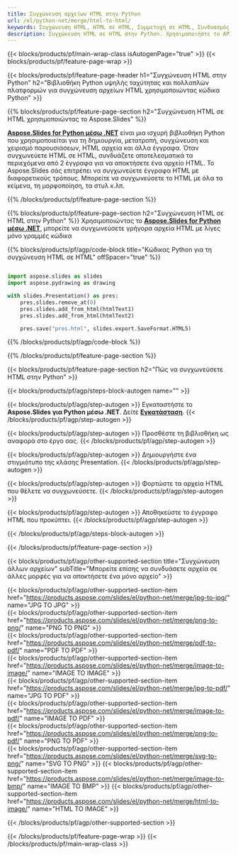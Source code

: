 ```yaml
---
title: Συγχώνευση αρχείων HTML στην Python
url: /el/python-net/merge/html-to-html/
keywords: Συγχώνευση HTML, HTML σε HTML, Συμμετοχή σε HTML, Συνδυασμός HTML, Python API, Python Library
description: Συγχώνευση HTML σε HTML στην Python. Χρησιμοποιήστε το API βιβλιοθήκης Python για να συνδυάσετε αρχεία HTML
---
```


{{< blocks/products/pf/main-wrap-class isAutogenPage="true" >}}
{{< blocks/products/pf/feature-page-wrap >}}

{{< blocks/products/pf/feature-page-header h1="Συγχώνευση HTML στην Python" h2="Βιβλιοθήκη Python υψηλής ταχύτητας και πολλαπλών πλατφορμών για συγχώνευση αρχείων HTML χρησιμοποιώντας κώδικα Python" >}}

{{% blocks/products/pf/feature-page-section h2="Συγχώνευση HTML σε HTML χρησιμοποιώντας το Aspose.Slides" %}}

[**Aspose.Slides for Python μέσω .NET**](https://products.aspose.com/slides/el/python-net/) είναι μια ισχυρή βιβλιοθήκη Python που χρησιμοποιείται για τη δημιουργία, μετατροπή, συγχώνευση και χειρισμό παρουσιάσεων, HTML αρχεία και άλλα έγγραφα. Όταν συγχωνεύετε HTML σε HTML, συνδυάζετε αποτελεσματικά τα περιεχόμενα από 2 έγγραφα για να αποκτήσετε ένα αρχείο HTML. Το Aspose.Slides σάς επιτρέπει να συγχωνεύετε έγγραφα HTML με διαφορετικούς τρόπους. Μπορείτε να συγχωνεύσετε το HTML με όλα τα κείμενα, τη μορφοποίηση, τα στυλ κ.λπ.

{{% /blocks/products/pf/feature-page-section %}}




{{% blocks/products/pf/feature-page-section  h2="Συγχώνευση HTML σε HTML στην Python" %}}
Χρησιμοποιώντας το [**Aspose.Slides for Python μέσω .NET**](https://products.aspose.com/slides/el/python-net/), μπορείτε να συγχωνεύσετε γρήγορα αρχεία HTML με λίγες μόνο γραμμές κώδικα

{{% blocks/products/pf/agp/code-block title="Κώδικας Python για τη συγχώνευση HTML σε HTML" offSpacer="true" %}}
```python

import aspose.slides as slides
import aspose.pydrawing as drawing

with slides.Presentation() as pres:
    pres.slides.remove_at(0)
    pres.slides.add_from_html(htmlText1)
    pres.slides.add_from_html(htmlText2)

    pres.save("pres.html", slides.export.SaveFormat.HTML5)
```
{{% /blocks/products/pf/agp/code-block %}}

{{% /blocks/products/pf/feature-page-section %}}




{{< blocks/products/pf/feature-page-section  h2="Πώς να συγχωνεύσετε HTML στην Python" >}}


{{< blocks/products/pf/agp/steps-block-autogen name="" >}}


{{< blocks/products/pf/agp/step-autogen >}}
Εγκαταστήστε το **Aspose.Slides για Python μέσω .NET**. Δείτε [**Εγκατάσταση**](https://docs.aspose.com/slides/python-net/installation/).
{{< /blocks/products/pf/agp/step-autogen >}}

{{< blocks/products/pf/agp/step-autogen >}}
Προσθέστε τη βιβλιοθήκη ως αναφορά στο έργο σας.
{{< /blocks/products/pf/agp/step-autogen >}}

{{< blocks/products/pf/agp/step-autogen >}}
Δημιουργήστε ένα στιγμιότυπο της κλάσης Presentation.
{{< /blocks/products/pf/agp/step-autogen >}}

{{< blocks/products/pf/agp/step-autogen >}}
Φορτώστε τα αρχεία HTML που θέλετε να συγχωνεύσετε.
{{< /blocks/products/pf/agp/step-autogen >}}

{{< blocks/products/pf/agp/step-autogen >}}
Αποθηκεύστε το έγγραφο HTML που προκύπτει.
{{< /blocks/products/pf/agp/step-autogen >}}


{{< /blocks/products/pf/agp/steps-block-autogen >}}


{{< /blocks/products/pf/feature-page-section >}}




{{< blocks/products/pf/agp/other-supported-section title="Συγχώνευση άλλων αρχείων" subTitle="Μπορείτε επίσης να συνδυάσετε αρχεία σε άλλες μορφές για να αποκτήσετε ένα μόνο αρχείο" >}}

{{< blocks/products/pf/agp/other-supported-section-item href="https://products.aspose.com/slides/el/python-net/merge/jpg-to-jpg/" name="JPG TO JPG" >}}  
{{< blocks/products/pf/agp/other-supported-section-item href="https://products.aspose.com/slides/el/python-net/merge/png-to-png/" name="PNG TO PNG" >}}  
{{< blocks/products/pf/agp/other-supported-section-item href="https://products.aspose.com/slides/el/python-net/merge/pdf-to-pdf/" name="PDF TO PDF" >}}  
{{< blocks/products/pf/agp/other-supported-section-item href="https://products.aspose.com/slides/el/python-net/merge/image-to-image/" name="IMAGE TO IMAGE" >}}  
{{< blocks/products/pf/agp/other-supported-section-item href="https://products.aspose.com/slides/el/python-net/merge/jpg-to-pdf/" name="JPG TO PDF" >}}  
{{< blocks/products/pf/agp/other-supported-section-item href="https://products.aspose.com/slides/el/python-net/merge/image-to-pdf/" name="IMAGE TO PDF" >}}  
{{< blocks/products/pf/agp/other-supported-section-item href="https://products.aspose.com/slides/el/python-net/merge/png-to-pdf/" name="PNG TO PDF" >}}  
{{< blocks/products/pf/agp/other-supported-section-item href="https://products.aspose.com/slides/el/python-net/merge/svg-to-png/" name="SVG TO PNG" >}} 
{{< blocks/products/pf/agp/other-supported-section-item href="https://products.aspose.com/slides/el/python-net/merge/image-to-bmp/" name="IMAGE TO BMP" >}} 
{{< blocks/products/pf/agp/other-supported-section-item href="https://products.aspose.com/slides/el/python-net/merge/html-to-image/" name="HTML TO IMAGE" >}}  
  


{{< /blocks/products/pf/agp/other-supported-section >}}

{{< /blocks/products/pf/feature-page-wrap >}}
{{< /blocks/products/pf/main-wrap-class >}}